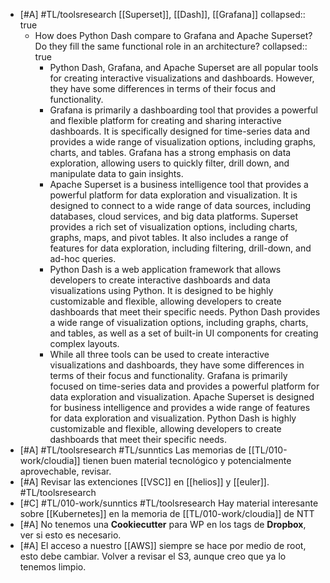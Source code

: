 - [#A] #TL/toolsresearch [[Superset]], [[Dash]], [[Grafana]]
  collapsed:: true
  - How does Python Dash compare to Grafana and Apache Superset? Do they fill the same functional role in an architecture?
    collapsed:: true
    - Python Dash, Grafana, and Apache Superset are all popular tools for creating interactive visualizations and dashboards. However, they have some differences in terms of their focus and functionality.
    - Grafana is primarily a dashboarding tool that provides a powerful and flexible platform for creating and sharing interactive dashboards. It is specifically designed for time-series data and provides a wide range of visualization options, including graphs, charts, and tables. Grafana has a strong emphasis on data exploration, allowing users to quickly filter, drill down, and manipulate data to gain insights.
    - Apache Superset is a business intelligence tool that provides a powerful platform for data exploration and visualization. It is designed to connect to a wide range of data sources, including databases, cloud services, and big data platforms. Superset provides a rich set of visualization options, including charts, graphs, maps, and pivot tables. It also includes a range of features for data exploration, including filtering, drill-down, and ad-hoc queries.
    - Python Dash is a web application framework that allows developers to create interactive dashboards and data visualizations using Python. It is designed to be highly customizable and flexible, allowing developers to create dashboards that meet their specific needs. Python Dash provides a wide range of visualization options, including graphs, charts, and tables, as well as a set of built-in UI components for creating complex layouts.
    - While all three tools can be used to create interactive visualizations and dashboards, they have some differences in terms of their focus and functionality. Grafana is primarily focused on time-series data and provides a powerful platform for data exploration and visualization. Apache Superset is designed for business intelligence and provides a wide range of features for data exploration and visualization. Python Dash is highly customizable and flexible, allowing developers to create dashboards that meet their specific needs.
- [#A] #TL/toolsresearch #TL/sunntics Las memorias de [[TL/010-work/cloudia]] tienen buen material tecnológico y potencialmente aprovechable, revisar.
- [#A] Revisar las extenciones [[VSC]] en [[helios]] y [[euler]]. #TL/toolsresearch
- [#C] #TL/010-work/sunntics #TL/toolsresearch Hay material interesante sobre [[Kubernetes]] en la memoria de [[TL/010-work/cloudia]] de NTT
- [#A] No tenemos una **Cookiecutter** para WP en los tags de **Dropbox**, ver si esto es necesario.
- [#A] El acceso a nuestro [[AWS]] siempre se hace por medio de root, esto debe cambiar. Volver a revisar el S3, aunque creo que ya lo tenemos limpio.